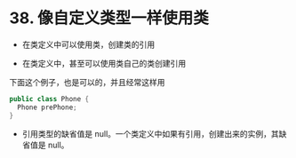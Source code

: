 # 38. 像自定义类型一样使用类

- 在类定义中可以使用类，创建类的引用

- 在类定义中，甚至可以使用类自己的类创建引用

下面这个例子，也是可以的，并且经常这样用
```java
public class Phone {
  Phone prePhone;
}
```

- 引用类型的缺省值是 null。一个类定义中如果有引用，创建出来的实例，其缺省值是 null。
